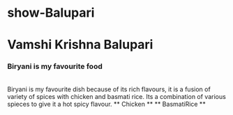 # show-Balupari
# Vamshi Krishna Balupari
### Biryani is my favourite food
<br>
Biryani is my favourite dish because of its rich flavours, it is a fusion of variety of spices with chicken and basmati rice. Its a combination of various spieces to give it a hot spicy flavour.
** Chicken ** ** BasmatiRice **